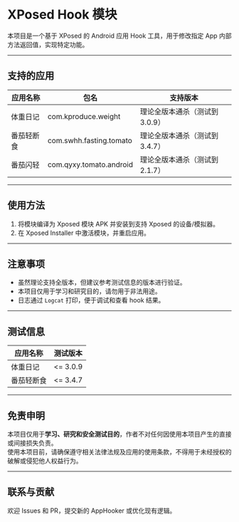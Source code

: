 # XPosed Hook 模块

本项目是一个基于 XPosed 的 Android 应用 Hook 工具，用于修改指定 App 内部方法返回值，实现特定功能。

---

## 支持的应用

| 应用名称 | 包名 | 支持版本 |
|----------|------|----------|
| 体重日记 | com.kproduce.weight | 理论全版本通杀（测试到 3.0.9） |
| 番茄轻断食 | com.swhh.fasting.tomato | 理论全版本通杀（测试到 3.4.7） |
| 番茄闪轻 | com.qyxy.tomato.android | 理论全版本通杀（测试到 2.1.7） |

---

## 使用方法

1. 将模块编译为 Xposed 模块 APK 并安装到支持 Xposed 的设备/模拟器。  
2. 在 Xposed Installer 中激活模块，并重启应用。  

---

## 注意事项

- 虽然理论支持全版本，但建议参考测试信息的版本进行验证。
- 本项目仅用于学习和研究目的，请勿用于非法用途。
- 日志通过 `Logcat` 打印，便于调试和查看 hook 结果。

---

## 测试信息

| 应用名称 | 测试版本 |
|----------|----------|
| 体重日记 | <= 3.0.9 |
| 番茄轻断食 | <= 3.4.7 |

---

## 免责申明

本项目仅用于**学习、研究和安全测试目的**，作者不对任何因使用本项目产生的直接或间接损失负责。  
使用本项目前，请确保遵守相关法律法规及应用的使用条款，不得用于未经授权的破解或侵犯他人权益行为。  

---

## 联系与贡献

欢迎 Issues 和 PR，提交新的 AppHooker 或优化现有逻辑。
